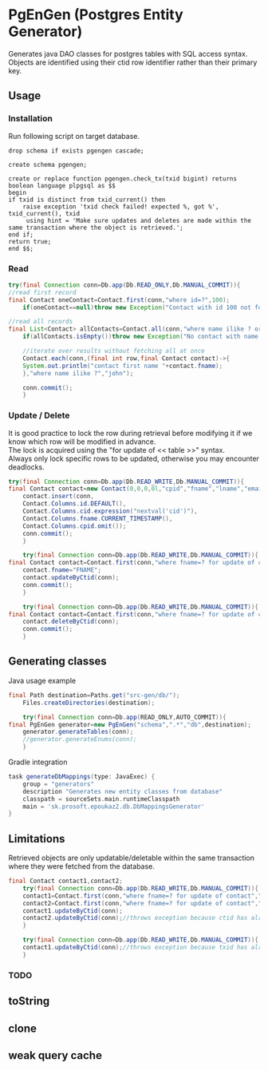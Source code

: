 # PgEnGen (Postgres Entity Generator)

Generates java DAO classes for postgres tables with SQL access syntax.\
Objects are identified using their ctid row identifier rather than their primary key.

## Usage

### Installation

Run following script on target database.

```
drop schema if exists pgengen cascade;

create schema pgengen;

create or replace function pgengen.check_tx(txid bigint) returns boolean language plpgsql as $$
begin
if txid is distinct from txid_current() then
	raise exception 'txid check failed! expected %, got %', txid_current(), txid
	 using hint = 'Make sure updates and deletes are made within the same transaction where the object is retrieved.';
end if;
return true;
end $$;
```

### Read

```java
try(final Connection conn=Db.app(Db.READ_ONLY,Db.MANUAL_COMMIT)){
//read first record
final Contact oneContact=Contact.first(conn,"where id=?",100);
	if(oneContact==null)throw new Exception("Contact with id 100 not found!");

//read all records
final List<Contact> allContacts=Contact.all(conn,"where name ilike ? order by name limit 100","john");
	if(allContacts.isEmpty())throw new Exception("No contact with name john!");

	//iterate over results without fetching all at once
	Contact.each(conn,(final int row,final Contact contact)->{
	System.out.println("contact first name "+contact.fname);
	},"where name ilike ?","john");

	conn.commit();
	}
```

### Update / Delete

It is good practice to lock the row during retrieval before modifying it if we know which row will be modified in
advance.\
The lock is acquired using the "for update of << table >>" syntax.\
Always only lock specific rows to be updated, otherwise you may encounter deadlocks.

```java
try(final Connection conn=Db.app(Db.READ_WRITE,Db.MANUAL_COMMIT)){
final Contact contact=new Contact(0,0,0,0l,"cpid","fname","lname","email","phone","role",'A',"title","fax");
	contact.insert(conn,
	Contact.Columns.id.DEFAULT(),
	Contact.Columns.cid.expression("nextval('cid')"),
	Contact.Columns.fname.CURRENT_TIMESTAMP(),
	Contact.Columns.cpid.omit());
	conn.commit();
	}

	try(final Connection conn=Db.app(Db.READ_WRITE,Db.MANUAL_COMMIT)){
final Contact contact=Contact.first(conn,"where fname=? for update of contact","fname");
	contact.fname="FNAME";
	contact.updateByCtid(conn);
	conn.commit();
	}

	try(final Connection conn=Db.app(Db.READ_WRITE,Db.MANUAL_COMMIT)){
final Contact contact=Contact.first(conn,"where fname=? for update of contact","FNAME");
	contact.deleteByCtid(conn);
	conn.commit();
	}
```

## Generating classes

Java usage example

```java
final Path destination=Paths.get("src-gen/db/");
	Files.createDirectories(destination);

	try(final Connection conn=Db.app(READ_ONLY,AUTO_COMMIT)){
final PgEnGen generator=new PgEnGen("schema",".*","db",destination);
	generator.generateTables(conn);
	//generator.generateEnums(conn);
	}
```

Gradle integration

```groovy
task generateDbMappings(type: JavaExec) {
    group = "generators"
    description "Generates new entity classes from database"
    classpath = sourceSets.main.runtimeClasspath
    main = 'sk.prosoft.epoukaz2.db.DbMappingsGenerator'
}
```

## Limitations

Retrieved objects are only updatable/deletable within the same transaction where they were fetched from the database.

```java
final Contact contact1,contact2;
	try(final Connection conn=Db.app(Db.READ_WRITE,Db.MANUAL_COMMIT)){
	contact1=Contact.first(conn,"where fname=? for update of contact","FNAME");
	contact2=Contact.first(conn,"where fname=? for update of contact","FNAME");
	contact1.updateByCtid(conn);
	contact2.updateByCtid(conn);//throws exception because ctid has already changed and the row could not be updated!
	}

	try(final Connection conn=Db.app(Db.READ_WRITE,Db.MANUAL_COMMIT)){
	contact1.updateByCtid(conn);//throws exception because txid has already changed and ctid may point to a different row!
	}
```

### TODO

## toString

## clone

## weak query cache